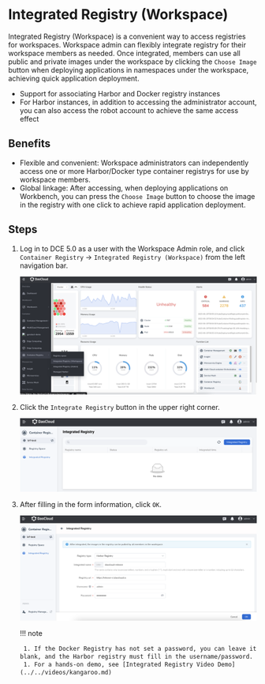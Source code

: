 # Integrated Registry (Workspace)

Integrated Registry (Workspace) is a convenient way to access registries for workspaces.
Workspace admin can flexibly integrate registry for their workspace members as needed.
Once integrated, members can use all public and private images under the workspace by
clicking the `Choose Image` button when deploying applications in namespaces under the
workspace, achieving quick application deployment.

- Support for associating Harbor and Docker registry instances
- For Harbor instances, in addition to accessing the administrator account,
  you can also access the robot account to achieve the same access effect

## Benefits

- Flexible and convenient: Workspace administrators can independently access one or more
  Harbor/Docker type container registrys for use by workspace members.
- Global linkage: After accessing, when deploying applications on Workbench,
  you can press the `Choose Image` button to choose the image in the registry with one click to achieve rapid application deployment.

## Steps

1. Log in to DCE 5.0 as a user with the Workspace Admin role, and click `Container Registry` -> `Integrated Registry (Workspace)` from the left navigation bar.

    ![Integrated Registry (Workspace)](../images/integrated01.png)

1. Click the `Integrate Registry` button in the upper right corner.

    ![click button](../images/integrated02.png)

1. After filling in the form information, click `OK`.

    ![filling](../images/integrated03.png)

    !!! note

        1. If the Docker Registry has not set a password, you can leave it blank, and the Harbor registry must fill in the username/password.
        1. For a hands-on demo, see [Integrated Registry Video Demo](../../videos/kangaroo.md)
